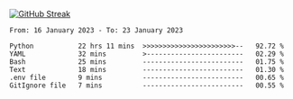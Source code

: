 [![GitHub Streak](https://streak-stats.demolab.com?user=renren-017&theme=sea&hide_border=true&background=DD272700)](https://git.io/streak-stats)

<!--START_SECTION:waka-->

```text
From: 16 January 2023 - To: 23 January 2023

Python           22 hrs 11 mins  >>>>>>>>>>>>>>>>>>>>>>>--   92.72 %
YAML             32 mins         >------------------------   02.29 %
Bash             25 mins         -------------------------   01.75 %
Text             18 mins         -------------------------   01.30 %
.env file        9 mins          -------------------------   00.65 %
GitIgnore file   7 mins          -------------------------   00.55 %
```

<!--END_SECTION:waka-->
